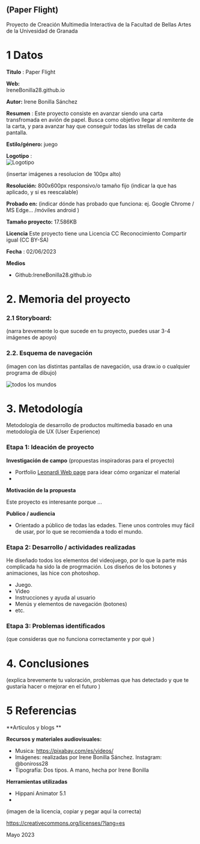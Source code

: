 ## (Paper Flight)

Proyecto de Creación Multimedia Interactiva de la  Facultad de Bellas Artes de la Univesidad de Granada



# 1 Datos 



**Titulo** : Paper Flight

**Web:**   
IreneBonilla28.github.io 

**Autor:**  Irene Bonilla Sánchez

**Resumen** : Este proyecto consiste en avanzar siendo una carta transfromada en avión de papel. Busca como objetivo llegar al remitente de la carta, y para avanzar hay que conseguir todas las strellas de cada pantalla.

**Estilo/género:**   juego 

**Logotipo** :  
![Logotipo](https://github.com/IreneBonilla28/IreneBonilla28.github.io/assets/135323759/e04afe27-2eaa-4a42-a367-c67acb92bcee)

(insertar imágenes a resolucion de 100px alto)

**Resolución:** 800x600px responsivo/o tamaño fijo (indicar la que has aplicado, y si es reescalable)

**Probado en:**   (indicar dónde has probado que funciona: ej. Google Chrome / MS Edge... /móviles android )

**Tamaño proyecto:** 17.586KB

**Licencia** Este proyecto tiene una Licencia CC Reconocimiento Compartir igual (CC BY-SA)

**Fecha** : 02/06/2023

**Medios** 

- Github:IreneBonilla28.github.io 




# 2. Memoria del proyecto 

### 2.1 Storyboard: 



(narra brevemente lo que sucede en tu proyecto, puedes usar 3-4 imágenes de apoyo)



### 2.2. Esquema de navegación 



(imagen con las distintas pantallas de navegación, usa draw.io o cualquier programa de dibujo)



![todos los mundos](https://github.com/IreneBonilla28/IreneBonilla28.github.io/assets/135323759/84b52d0c-d8cc-43f1-a99a-23d797854a96)




# 3. Metodología

Metodología de desarrollo de productos multimedia basado en una metodología de UX (User Experience)



### Etapa 1: Ideación de proyecto

**Investigación de campo** (propuestas inspiradoras para el proyecto)

- Portfolio [Leonardi Web page](http://www.rleonardi.com/interactive-resume/) para idear cómo organizar el material
- 



**Motivación de la propuesta** 

Este  proyecto es interesante porque ... 



**Publico / audiencia**

- Orientado a público de todas las edades. Tiene unos controles muy fácil de usar, por lo que se recomienda a todo el mundo.





### Etapa 2: Desarrollo / actividades realizadas

He diseñado todos los elementos del videojuego, por lo que la parte más complicada ha sido la de progrmación.
Los diseños de los botones y animaciones, las hice con photoshop.
- Juego. 
- Video 
- Instrucciones y ayuda al usuario 
- Menús y elementos de navegación (botones)
- etc.



### Etapa 3: Problemas identificados

(que consideras que no  funciona correctamente y por qué )



# 4. Conclusiones 

(explica brevemente tu valoración, problemas que has detectado y que te gustaría hacer o mejorar en el futuro )







# 5 Referencias 

**Artículos y blogs ** 


**Recursos y materiales audiovisuales:**

* Musica:  https://pixabay.com/es/videos/
* Imágenes:  realizadas por Irene Bonilla Sánchez. Instagram: @boniross28
* Tipografía: Dos tipos. A mano, hecha por Irene Bonilla

**Herramientas utilizadas**

- Hippani Animator 5.1
- 



(imagen de la licencia, copiar y pegar aquí la correcta)

https://creativecommons.org/licenses/?lang=es

Mayo 2023
